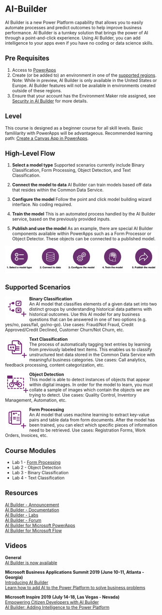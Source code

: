 # AI-Builder
AI Builder is a new Power Platform capability that allows you to easily automate processes and predict outcomes to help improve business performance. AI Builder is a turnkey solution that brings the power of AI through a point-and-click experience. Using AI Builder, you can add intelligence to your apps even if you have no coding or data science skills.

## Pre Requisites
1. Access to [PowerApps](https://powerapps.microsoft.com/en-us/)
2. Create (or be added to) an environment in one of the [supported regions](https://docs.microsoft.com/en-us/ai-builder/administer#supported-regions).  
Note: While in preview, AI Builder is only available in the United States or Europe. AI Builder features will not be available in environments created outside of these regions.
3. Ensure that your account has the Environment Maker role assigned, see [Security in AI Builder](https://docs.microsoft.com/en-us/ai-builder/security) for more details.

## Level
This course is designed as a beginner course for all skill levels. Basic famililarity with PowerApps will be advantageous. Recommended learning path: [Create a Canvas App in PowerApps](https://docs.microsoft.com/en-us/learn/paths/create-powerapps/).

## High-Level Flow
1. **Select a model type**
Supported scenarios currently include Binary Classification, Form Processing, Object Detection, and Text Classification.

2. **Connect the model to data**
AI Builder can train models based off data that resides within the Common Data Service.

3. **Configure the model**
Follow the point and click model building wizard interface. No coding required.

4. **Train the model**
This is an automated process handled by the AI Builder service, based on the previously provided inputs.

5. **Publish and use the model**
As an example, there are special AI Builder components available within PowerApps such as a Form Processor or Object Detector. These objects can be connected to a published model.
<p align="center">
  <img src="./images/ai_builder_flow.png" alt="AI Builder Process Flow">
</p>

## Supported Scenarios
<img align="left" src="./images/binary_classification.png" width="80px">  

**Binary Classification**  
An AI model that classifies elements of a given data set into two distinct groups by understanding historical data patterns with historical outcomes. Use this AI model for any business questions that can be answered in one of two options (e.g. yes/no, pass/fail, go/no-go). Use cases: Fraud/Not Fraud, Credit Approved/Credit Declined, Customer Churn/Not Churn, etc.

<img align="left" src="./images/text_classification.png" width="80px"> 

**Text Classification**  
The process of automatically tagging text entries by learning from previously labeled text items. This enables us to classify unstructured text data stored in the Common Data Service with meaningful business categories. Use cases: Call analytics, feedback processing, content categorization, etc.

<img align="left" src="./images/object_detection.png" width="80px">  

**Object Detection**  
This model is able to detect instances of objects that appear within digital images.  In order for the model to learn, you must collate a sample of images which contain the objects we are trying to detect. Use cases: Quality Control, Inventory Management, Automation, etc.

<img align="left" src="./images/form_processing.png" width="80px">  

**Form Processing**  
An AI model that uses machine learning to extract key-value pairs and table data from form documents. After the model has been trained, you can elect which specific pieces of information need to be retrieved. Use cases: Registration Forms, Work Orders, Invoices, etc.

## Course Modules
* Lab 1 - [Form Processing](labs/lab-form-processing.md)
* Lab 2 - Object Detection
* Lab 3 - Binary Classification
* Lab 4 - Text Classification

## Resources
[AI Builder - Announcement](https://powerapps.microsoft.com/en-us/blog/introducing-ai-builder-for-powerplatform/)  
[AI Builder - Documentation](https://docs.microsoft.com/en-us/ai-builder/overview)  
[AI Builder - Labs](https://aka.ms/ai-builder-labs)  
[AI Builder - Forum](https://powerusers.microsoft.com/t5/forums/filteredbylabelpage/board-id/PowerAppsForum1/label-name/ai%20builder)  
[AI Builder for Microsoft PowerApps](https://aka.ms/PowerApps_AIBuilder)  
[AI Builder for Microsoft Flow](https://aka.ms/Flow_AIBuilder)  

## Videos
**General**  
[AI Builder is now available](https://www.youtube.com/watch?v=WSWmn7WM3i4)  

**Microsoft Business Applications Summit 2019 (June 10-11, Atlanta - Georgia)**  
[Introducing AI Builder](https://www.youtube.com/watch?v=JOt_mXqVxFI)  
[Learn how to add AI to the Power Platform to solve business problems](https://www.youtube.com/watch?v=E1be_J1qxro) 

**Microsoft Inspire 2019 (July 14-18, Las Vegas - Nevada)**  
[Empowering Citizen Developers with AI Builder](https://www.youtube.com/watch?v=IA8aRy_WM4s)  
[AI Builder: Adding Intelligence to the Power Platform](https://myinspire.microsoft.com/sessions/546b0ac7-a254-45a6-b322-6720d23f9a56)
